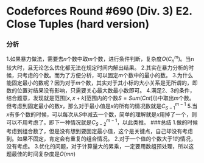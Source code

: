 # Codeforces Round #690 (Div. 3) E2. Close Tuples (hard version)
### 分析
1.如果暴力做法，需要去$n$个数中取$m$个数，进行条件判断，复杂度$O(C_{n}^{m})$。当n较大时，且无论怎么优化都无法在规定时间内解出结果。
2.其实在暴力分析的时候，只考虑的个数。而为了方便分析，可以固定$m$个数中的最小的数。
3.为什么能固定最小的数呢？因为对于$m$个数，其实对于其小标的大小关系是无所谓的，即数的位置对结果没有影响，只需要关心最大数最小数即可。
4.满足$2$、$3$的条件，结合题意，发现就是范围$[x,x+k]$范围内的个数$S=Sum(Cnt[i])$中取出$m$个数。但考虑到固定最小的数$x$，那么对于最小值是$x$的所有的情况数就是$C_{S-1}^{m-1}$
5.当$x$有多个数的时候，可以每次从$S$中减去一个数，简单的理解就是$x$用掉了一个，则可以不用考虑了。即下一种情况就是$C_{S-2}^{m-1}$，以此类推。
###总结
1.做的时候考虑到组合数了，但是没有想到要固定最小值，这个是关键点，自己却没有考虑到。如果不固定，肯定会有重复的组合情况。
2.对于一个值的个数大于1的情况，没有考虑。
3.优化的问题，对于计算量大的累乘，一定要用数组预处理，所以这题最佳的时间复杂度是$O(mn)$

